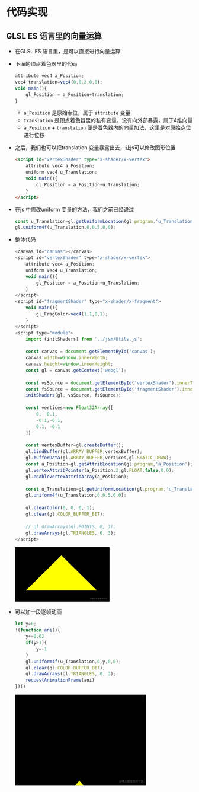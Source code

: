 # 代码实现

## GLSL ES 语言里的向量运算

+ 在GLSL ES 语言里，是可以直接进行向量运算
+ 下面的顶点着色器里的代码

  ```js
  attribute vec4 a_Position;
  vec4 translation=vec4(0,0.2,0,0);
  void main(){
      gl_Position = a_Position+translation;
  }
  ```

  + `a_Position` 是原始点位，属于 `attribute` 变量
  + `translation` 是顶点着色器里的私有变量，没有向外部暴露，属于4维向量
  + `a_Position` + `translation` 便是着色器内的向量加法，这里是对原始点位进行位移

+ 之后，我们也可以把translation 变量暴露出去，让js可以修改图形位置

  ```html
  <script id="vertexShader" type="x-shader/x-vertex">
      attribute vec4 a_Position;
      uniform vec4 u_Translation;
      void main(){
          gl_Position = a_Position+u_Translation;
      }
  </script>
  ```

+ 在js 中修改uniform 变量的方法，我们之前已经说过

  ```js
  const u_Translation=gl.getUniformLocation(gl.program,'u_Translation');
  gl.uniform4f(u_Translation,0,0.5,0,0);
  ```

+ 整体代码

  ```js
  <canvas id="canvas"></canvas>
  <script id="vertexShader" type="x-shader/x-vertex">
      attribute vec4 a_Position;
      uniform vec4 u_Translation;
      void main(){
          gl_Position = a_Position+u_Translation;
      }
  </script>
  <script id="fragmentShader" type="x-shader/x-fragment">
      void main(){
          gl_FragColor=vec4(1,1,0,1);
      }
  </script>
  <script type="module">
      import {initShaders} from '../jsm/Utils.js';

      const canvas = document.getElementById('canvas');
      canvas.width=window.innerWidth;
      canvas.height=window.innerHeight;
      const gl = canvas.getContext('webgl');

      const vsSource = document.getElementById('vertexShader').innerText;
      const fsSource = document.getElementById('fragmentShader').innerText;
      initShaders(gl, vsSource, fsSource);

      const vertices=new Float32Array([
          0,  0.1,
          -0.1,-0.1,
          0.1, -0.1
      ])

      const vertexBuffer=gl.createBuffer();
      gl.bindBuffer(gl.ARRAY_BUFFER,vertexBuffer);
      gl.bufferData(gl.ARRAY_BUFFER,vertices,gl.STATIC_DRAW);
      const a_Position=gl.getAttribLocation(gl.program,'a_Position');
      gl.vertexAttribPointer(a_Position,2,gl.FLOAT,false,0,0);
      gl.enableVertexAttribArray(a_Position);

      const u_Translation=gl.getUniformLocation(gl.program,'u_Translation');
      gl.uniform4f(u_Translation,0,0.5,0,0);

      gl.clearColor(0, 0, 0, 1);
      gl.clear(gl.COLOR_BUFFER_BIT);

      // gl.drawArrays(gl.POINTS, 0, 3);
      gl.drawArrays(gl.TRIANGLES, 0, 3);
  </script>
  ```

  ![alt text](images/示例2.png)

+ 可以加一段逐帧动画

  ```js
  let y=0;
  !(function ani(){
      y+=0.02
      if(y>1){
          y=-1
      }
      gl.uniform4f(u_Translation,0,y,0,0);
      gl.clear(gl.COLOR_BUFFER_BIT);
      gl.drawArrays(gl.TRIANGLES, 0, 3);
      requestAnimationFrame(ani)
  })()
  ```

  ![alt text](images/示例2.gif)

